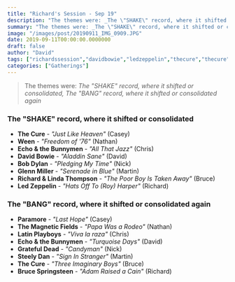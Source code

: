 ```yaml
---
title: "Richard's Session - Sep 19"
description: "The themes were: _The \"SHAKE\" record, where it shifted or consolidated, The \"BANG\" record, where it shifted or consolidated again_"
summary: "The themes were: _The \"SHAKE\" record, where it shifted or consolidated, The \"BANG\" record, where it shifted or consolidated again_"
image: "/images/post/20190911_IMG_0909.JPG"
date: 2019-09-11T00:00:00.0000000
draft: false
author: "David"
tags: ["richardssession","davidbowie","ledzeppelin","thecure","thecure","steelydan","brucespringsteen","bobdylan","gratefuldead","themagneticfields","ween","echoandthebunnymen","echoandthebunnymen","paramore","richardandlindathompson","glennmiller","latinplayboys"]
categories: ["Gatherings"]
---
```

> The themes were: _The "SHAKE" record, where it shifted or consolidated, The "BANG" record, where it shifted or consolidated again_
### The "SHAKE" record, where it shifted or consolidated
- **The Cure** - _"Just Like Heaven"_ (Casey)
- **Ween** - _"Freedom of '76"_ (Nathan)
- **Echo & the Bunnymen** - _"All That Jazz"_ (Chris)
- **David Bowie** - _"Aladdin Sane"_ (David)
- **Bob Dylan** - _"Pledging My Time"_ (Nick)
- **Glenn Miller** - _"Serenade in Blue"_ (Martin)
- **Richard & Linda Thompson** - _"The Poor Boy Is Taken Away"_ (Bruce)
- **Led Zeppelin** - _"Hats Off To (Roy) Harper"_ (Richard)
### The "BANG" record, where it shifted or consolidated again
- **Paramore** - _"Last Hope"_ (Casey)
- **The Magnetic Fields** - _"Papa Was a Rodeo"_ (Nathan)
- **Latin Playboys** - _"Viva la raza"_ (Chris)
- **Echo & the Bunnymen** - _"Turquoise Days"_ (David)
- **Grateful Dead** - _"Candyman"_ (Nick)
- **Steely Dan** - _"Sign In Stranger"_ (Martin)
- **The Cure** - _"Three Imaginary Boys"_ (Bruce)
- **Bruce Springsteen** - _"Adam Raised a Cain"_ (Richard)
